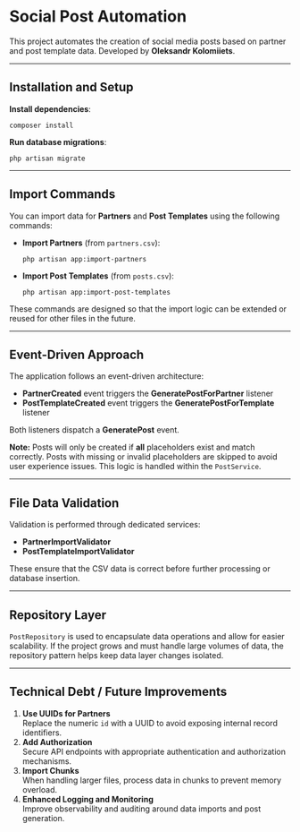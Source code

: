 # Social Post Automation

This project automates the creation of social media posts based on partner and post template data. Developed by **Oleksandr Kolomiiets**.

---

## Installation and Setup

**Install dependencies**:
   ```
   composer install
   ```

**Run database migrations**:
   ```
   php artisan migrate
   ```

---

## Import Commands

You can import data for **Partners** and **Post Templates** using the following commands:

- **Import Partners** (from `partners.csv`):
  ```
  php artisan app:import-partners
  ```

- **Import Post Templates** (from `posts.csv`):
  ```
  php artisan app:import-post-templates
  ```

These commands are designed so that the import logic can be extended or reused for other files in the future.

---

## Event-Driven Approach

The application follows an event-driven architecture:

- **PartnerCreated** event triggers the **GeneratePostForPartner** listener
- **PostTemplateCreated** event triggers the **GeneratePostForTemplate** listener

Both listeners dispatch a **GeneratePost** event.

**Note:** Posts will only be created if **all** placeholders exist and match correctly. Posts with missing or invalid placeholders are skipped to avoid user experience issues. This logic is handled within the `PostService`.

---

## File Data Validation

Validation is performed through dedicated services:

- **PartnerImportValidator**
- **PostTemplateImportValidator**

These ensure that the CSV data is correct before further processing or database insertion.

---

## Repository Layer

`PostRepository` is used to encapsulate data operations and allow for easier scalability. If the project grows and must handle large volumes of data, the repository pattern helps keep data layer changes isolated.

---

## Technical Debt / Future Improvements

1. **Use UUIDs for Partners**  
   Replace the numeric `id` with a UUID to avoid exposing internal record identifiers.
2. **Add Authorization**  
   Secure API endpoints with appropriate authentication and authorization mechanisms.
3. **Import Chunks**  
   When handling larger files, process data in chunks to prevent memory overload.
4. **Enhanced Logging and Monitoring**  
   Improve observability and auditing around data imports and post generation.
